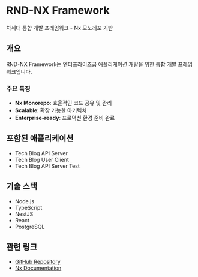 # RND-NX Framework

차세대 통합 개발 프레임워크 - Nx 모노레포 기반

## 개요

RND-NX Framework는 엔터프라이즈급 애플리케이션 개발을 위한 통합 개발 프레임워크입니다.

### 주요 특징

- **Nx Monorepo**: 효율적인 코드 공유 및 관리
- **Scalable**: 확장 가능한 아키텍처
- **Enterprise-ready**: 프로덕션 환경 준비 완료

## 포함된 애플리케이션

- Tech Blog API Server
- Tech Blog User Client
- Tech Blog API Server Test

## 기술 스택

- Node.js
- TypeScript
- NestJS
- React
- PostgreSQL

## 관련 링크

- [GitHub Repository](https://github.com/VntgCorp/RND-NX)
- [Nx Documentation](https://nx.dev)

